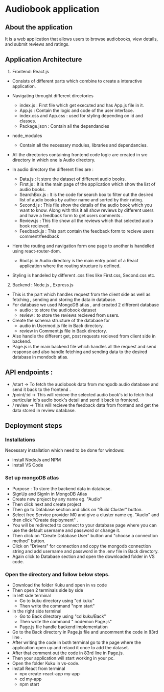 
#  Audiobook application

## About the application
It is a web application that allows users to browse audiobooks, view details, and submit reviews and ratings.

## Application Architecture

1. Frontend: React.js

- Consists of different parts which combine to create a interactive application.
* Navigating throught different directories
  - index.js : First file which get executed and has App.js file in it.
  - App.js : Contain the logic and code of the user interface.
  - index.css and App.css : used for styling depending on id and classes.
  - Package.json : Contain all the dependancies

* node_modules
  - Contain all the necessary modules, libraries and dependancies.

- All the directories containing frontend code logic are created in src directory in which one is Audio directory.
- In audio directory the different files are :
   - Data.js : It store the dataset of different audio books.
   -  First.js : It is the main page of the application which show the list of audio books.
   - SearchBox.js : It is the code for search box to filter out the desired list of audio books by author name and sorted by their rating.
   - Second.js : This file show the details of the audio book which you want to know. Along with this it all show reviews by different users and have a feedback form to get users comments .
   - Review.js : This file show all the reviews which that selected audio book recieved.
   - Feedback.js : This part contain the feedback form to recieve users comment/feedback
   
- Here the routing and navigation form one page to another is handelled using react-router-dom.
   - Root.js in Audio directory is  the main entry point of a React application where the routing structure is defined.

- Styling is handeled by different .css files like  First.css, Second.css etc.

2. Backend : Node.js , Express.js

- This is the part which handles request from the client side as well as fetching , sending and storing the data in database.
- For database we used MongoDB atlas , and created 2 different database 
    - audio : to store the audiobook dataset
    -  review : to store the reviews recieved from users.
- Create the schema structure of the database for
    - audio in Usermod.js file in Back directory.
    - review in Comment.js file in Back directory.
- Also handle the different get, post requests recieved from client side in backend. 
- Page.js is the main backend file which handles all the request and send response and also handle fetching and sending data to the desired database in mondodb atlas.

## API endpoints :
- /start -> To fetch the audiobook data from mongodb audio database and send it back to the frontend .
- /point/:id -> This will recieve the selected audio book's id to fetch that particular id's audio book's detail and send it back to frontend.
- / review -> This will recieve the feedback data from frontend and get the data stored in review database.

## Deployment steps
### Installations
Necessary installation which need to be done for windows:
* install NodeJs and NPM
* install VS Code

### Set up mongoDB atlas
* Purpose : To store the backend data in database.
* SignUp and SignIn in MongoDB Atlas
* Create new project by any name eg. "Audio"
* Then click next and create project
* Then go to Database section and click on "Build Cluster" button.
* Select free Service provider M0 and give a cluster name eg. "Audio" and then click "Create deployment" .
* You will be redirected to connect to your database page where you can use the default username and password or change it.
* Then click on "Create Database User" button  and "choose a connection method" button.
* Click on "Drivers" for connection and copy the mongodb connection string and add username and password in the .env file in Back directory.
* Again click to Database section and open the downloaded folder in VS code.


### Open the directory and follow below steps.
* Download the folder Kuku and open in vs code
* Then open 2 terminals side by side
* In left side terminal
    - Go to kuku directory using "cd kuku"
    - Then write the command "npm start"
* In the right side terminal
    - Go to Back directory using "cd kuku/Back"
    - Then write the command " nodemon Page.js" 
    - Page.js file handle backend implementation
* Go to the Back directory in Page.js file and uncomment the code in 83rd line .
* After writing the code in both terminal go to the page where the application open up and relaod it once to add the dataset.
* After that comment out the code in 83rd line in Page.js.
* Then your application will start working in your pc.
* Open the folder Kuku in vs-code.
* install React from terminal
   - npx create-react-app my-app
   - cd my-app
   - npm start


